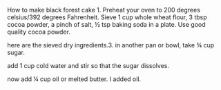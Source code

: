 How to make black forest cake 1. Preheat your oven to 200 degrees celsius/392 degrees Fahrenheit. Sieve 1 cup whole wheat flour, 3 tbsp cocoa powder, a pinch of salt, ½ tsp baking soda in a plate. Use good quality cocoa powder.

 here are the sieved dry ingredients.3. in another pan or bowl, take ¾ cup sugar.

add 1 cup cold water and stir so that the sugar dissolves.

 now add ¼ cup oil or melted butter. I added oil.